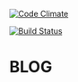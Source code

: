 [![Code Climate](https://codeclimate.com/repos/54bc26de6956801f5e001d32/badges/b321954d0d97ce866bc2/gpa.svg)](https://codeclimate.com/repos/54bc26de6956801f5e001d32/feed)

[![Build Status](https://travis-ci.org/francoprud/blog.svg?branch=master)](https://travis-ci.org/francoprud/blog)

<h1>BLOG<h1>

